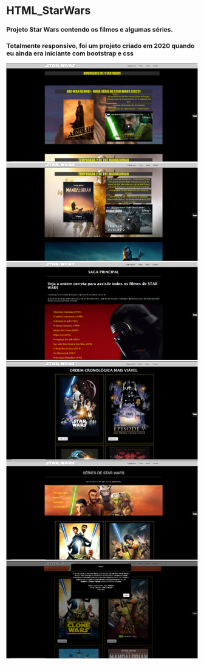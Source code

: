 # HTML_StarWars
### Projeto Star Wars contendo os filmes e algumas séries.
### Totalmente responsivo, foi um projeto criado em 2020 quando eu ainda era iniciante com bootstrap e css

<img src=".github/1.png">
<img src=".github/2.png">
<img src=".github/3.png">
<img src=".github/4.png">
<img src=".github/5.png">
<img src=".github/6.png">
